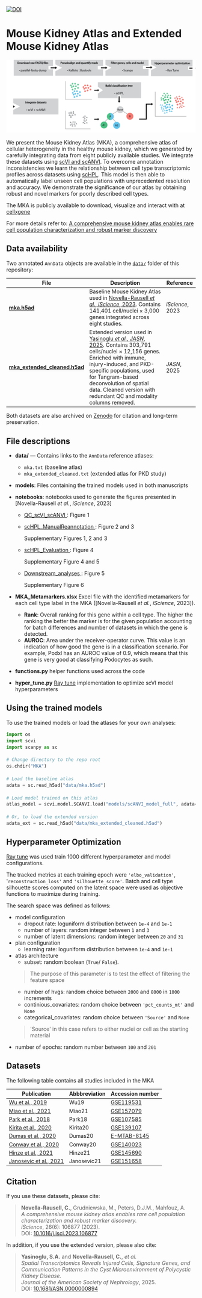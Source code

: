 [![DOI](https://zenodo.org/badge/DOI/10.5281/zenodo.17395591.svg)](https://doi.org/10.5281/zenodo.17395591)

# Mouse Kidney Atlas and Extended Mouse Kidney Atlas

![workflow](Figure1-workflow.png)

We present the Mouse Kidney Atlas (MKA), a comprehensive atlas of cellular heterogeneity in the healthy mouse kidney, which we generated by carefully integrating data from eight publicly available studies. We integrate these datasets using [scVI and scANVI](https://scvi-tools.org/). To overcome annotation inconsistencies we learn the relationship between cell type transcriptomic profiles across datasets using [scHPL](https://github.com/lcmmichielsen/scHPL). This model is then able to automatically label unseen cell populations with unprecedented resolution and accuracy. We demonstrate the significance of our atlas by obtaining robust and novel markers for poorly described cell types.

The MKA is publicly available to download, visualize and interact with at [cellxgene](https://cellxgene.cziscience.com/collections/92fde064-2fb4-41f8-b85c-c6904000b859)

For more details refer to: [ A comprehensive mouse kidney atlas enables rare cell population characterization and robust marker discovery](https://www.biorxiv.org/content/10.1101/2022.07.02.498501v1)

## Data availability

Two annotated `AnnData` objects are available in the [`data/`](data) folder of this repository:

| File | Description | Reference |
|------|--------------|------------|
|[**mka.h5ad**](https://zenodo.org/records/17395591/files/mka.h5ad?download=1) | Baseline Mouse Kidney Atlas used in [Novella-Rausell *et al.*, *iScience*, 2023](https://www.cell.com/iscience/fulltext/S2589-0042(23)00954-9). Contains 141,401 cell/nuclei × 3,000 genes integrated across eight studies. | *iScience*, 2023 |
| [**mka_extended_cleaned.h5ad**](https://zenodo.org/records/17395591/files/mka_extended.h5ad?download=1) | Extended version used in [Yasinoglu *et al.*, *JASN*, 2025](https://journals.lww.com/jasn/abstract/9900/spatial_transcriptomics_reveals_injured_cells,.803.aspx). Contains 303,791 cells/nuclei × 12,156 genes. Enriched with immune, injury-induced, and PKD-specific populations, used for Tangram-based deconvolution of spatial data. Cleaned version with redundant QC and modality columns removed. | *JASN*, 2025 |

Both datasets are also archived on [Zenodo](https://zenodo.org/records/10159136) for citation and long-term preservation.

## File descriptions
- **data/** — Contains links to the `AnnData` reference atlases:  
  - `mka.txt` (baseline atlas)  
  - `mka_extended_cleaned.txt` (extended atlas for PKD study)
- **models**: Files containing the trained models used in both manuscripts
- **notebooks**: notebooks used to generate the figures presented in [Novella-Rausell *et al.*, *iScience*, 2023]
     - <u>QC_scVI_scANVI </u>: Figure 1
     - <u>scHPL_ManualReannotation </u>: Figure 2 and 3

        Supplementary Figures 1, 2 and 3
     - <u>scHPL_Evaluation </u>: Figure 4

        Supplementary Figure 4 and 5
     - <u>Downstream_analyses </u>: Figure 5

        Supplementary Figure 6
- **MKA_Metamarkers.xlsx** Excel file with the identified metamarkers for each cell type label in the MKA ([Novella-Rausell *et al.*, *iScience*, 2023]).
    - **Rank**: Overall ranking for this gene within a cell type. The higher the ranking the better the marker is for the given population accounting for batch differences and number of datasets in which the gene is detected. 
    - **AUROC**: Area under the receiver-operator curve. This value is an indication of how good the gene is in a classification scenario. For example, Podxl has an AUROC value of 0.9, which means that this gene is very good at classifying Podocytes as such.

- **functions.py** helper functions used across the code
- **hyper_tune.py** [Ray tune](https://docs.ray.io/en/latest/tune/index.html) implementation to optimize scVI model hyperparameters

## Using the trained models

To use the trained models or load the atlases for your own analyses:

``` python
import os
import scvi
import scanpy as sc

# Change directory to the repo root
os.chdir("MKA")

# Load the baseline atlas
adata = sc.read_h5ad("data/mka.h5ad")

# Load model trained on this atlas
atlas_model = scvi.model.SCANVI.load("models/scANVI_model_full", adata=adata)

# Or, to load the extended version
adata_ext = sc.read_h5ad("data/mka_extended_cleaned.h5ad")
```

## Hyperparameter Optimization

[Ray tune](https://docs.ray.io/en/latest/tune/index.html) was used train 1000 different hyperparameter and model configurations. 

The tracked metrics at each training epoch were ``'elbo_validation'``, '``reconstruction_loss'`` and ``'silhouette_score'``. Batch and cell type silhouette scores computed on the latent space were used as objective functions to maximize during training. 

The search space was defined as follows:

- model configuration
    - dropout rate: loguniform distribution between `1e-4` and `1e-1`
    - number of layers: random integer between `1` and `3`
    - number of latent dimensions: random integer between `20` and `31`
- plan configuration
    - learning rate: loguniform distribution between `1e-4` and `1e-1`
- atlas architecture
    - subset: random boolean (`True`/ `False`). 
    > The purpose of this parameter is to test the effect of filtering the feature space
    - number of hvgs: random choice between ``2000`` and ``8000`` in ``1000`` increments
    - continious_covariates: random choice between ``'pct_counts_mt'`` and ``None``
    - categorical_covariates: random choice between ``'Source'`` and ``None``
    > 'Source' in this case refers to either nuclei or cell as the starting material
- number of epochs: random number between ``100`` and ``201``

## Datasets

The following table contains all studies included in the MKA

|        Publication                | Abbbreviation | Accession number         |
|------------------------|---------------|-------------|
| [Wu et al., 2019](https://www.ncbi.nlm.nih.gov/pmc/articles/PMC6317600/)        | Wu19          | [GSE119531](https://www.ncbi.nlm.nih.gov/geo/query/acc.cgi?acc=GSE119531)   |
| [Miao et al., 2021](https://pubmed.ncbi.nlm.nih.gov/33859189/)      | Miao21        | [GSE157079](https://www.ncbi.nlm.nih.gov/geo/query/acc.cgi?acc=GSE157079)   |
| [Park et al., 2018](https://pubmed.ncbi.nlm.nih.gov/29622724/)      | Park18        | [GSE107585](https://www.ncbi.nlm.nih.gov/geo/query/acc.cgi?acc=GSE107585)   |
| [Kirita et al., 2020](https://pubmed.ncbi.nlm.nih.gov/32571916/)    | Kirita20      | [GSE139107](https://www.ncbi.nlm.nih.gov/geo/query/acc.cgi?acc=GSE139107)   |
| [Dumas et al., 2020](https://www.ncbi.nlm.nih.gov/pmc/articles/PMC6935008/)     | Dumas20       | [E-MTAB-8145](https://www.ebi.ac.uk/arrayexpress/experiments/E-MTAB-8145/) |
| [Conway et al., 2020](https://pubmed.ncbi.nlm.nih.gov/32978267/)    | Conway20      | [GSE140023](https://www.ncbi.nlm.nih.gov/geo/query/acc.cgi?acc=GSE140023)   |
| [Hinze et al., 2021](https://pubmed.ncbi.nlm.nih.gov/33239393/)     | Hinze21       | [GSE145690](https://www.ncbi.nlm.nih.gov/geo/query/acc.cgi?acc=GSE145690)   |
| [Janosevic et al., 2021](https://pubmed.ncbi.nlm.nih.gov/33448928/) | Janosevic21   | [GSE151658](https://www.ncbi.nlm.nih.gov/geo/query/acc.cgi?acc=GSE151658)   |

## Citation

If you use these datasets, please cite:

> **Novella-Rausell, C.**, Grudniewska, M., Peters, D.J.M., Mahfouz, A.  
> *A comprehensive mouse kidney atlas enables rare cell population characterization and robust marker discovery.*  
> *iScience*, 26(6): 106877 (2023).  
> DOI: [10.1016/j.isci.2023.106877](https://doi.org/10.1016/j.isci.2023.106877)

In addition, if you use the extended version, please also cite:

> **Yasinoglu, S.A.** and **Novella-Rausell, C.**, *et al.*  
> *Spatial Transcriptomics Reveals Injured Cells, Signature Genes, and Communication Patterns in the Cyst Microenvironment of Polycystic Kidney Disease.*  
> *Journal of the American Society of Nephrology*, 2025.  
> DOI: [10.1681/ASN.0000000894](https://doi.org/10.1681/ASN.0000000894)